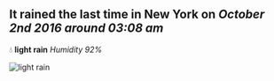 ## It rained the last time in New York on *October 2nd 2016 around 03:08 am*
💧  **light rain** *Humidity 92%*

![light rain](http://openweathermap.org/img/w/10n.png)
